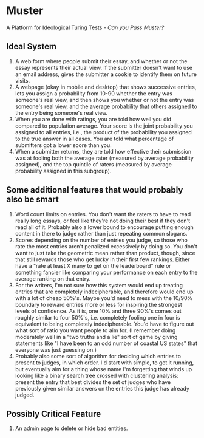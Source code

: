Muster
======

A Platform for Ideological Turing Tests - *Can you Pass Muster?*

Ideal System
------------
1. A web form where people submit their essay, and whether or not the essay represents their actual view. If the submitter doesn't want to use an email address, gives the submitter a cookie to identify them on future visits.
2. A webpage (okay in mobile and desktop) that shows successive entries, lets you assign a probability from 10-90 whether the entry was someone's real view, and then shows you whether or not the entry was someone's real view, and the average probability that others assigned to the entry being someone's real view.
3. When you are done with ratings, you are told how well you did compared to population average. Your score is the joint probability you assigned to all entries, i.e., the product of the probability you assigned to the true answer in all cases. You are told what percentage of submitters got a lower score than you.
4. When a submitter returns, they are told how effective their submission was at fooling both the average rater (measured by average probability assigned), and the top quintile of raters (measured by average probability assigned in this subgroup).

Some additional features that would probably also be smart
----------------------------------------------------------
1. Word count limits on entries. You don't want the raters to have to read really long essays, or feel like they're not doing their best if they don't read all of it. Probably also a lower bound to encourage putting enough content in there to judge rather than just repeating common slogans.
2. Scores depending on the number of entries you judge, so those who rate the most entries aren't penalized excessively by doing so. You don't want to just take the geometric mean rather than product, though, since that still rewards those who get lucky in their first few rankings. Either have a "rate at least X many to get on the leaderboard" rule or something fancier like comparing your performance on each entry to the average ranking on that entry.
3. For the writers, I'm not sure how this system would end up treating entries that are completely indecipherable, and therefore would end up with a lot of cheap 50%'s. Maybe you'd need to mess with the 10/90% boundary to reward entries more or less for inspiring the strongest levels of confidence. As it is, one 10% and three 90%'s comes out roughly similar to four 50%'s, i.e. completely fooling one in four is equivalent to being completely indecipherable. You'd have to figure out what sort of ratio you want people to aim for. (I remember doing moderately well in a "two truths and a lie" sort of game by giving statements like "I have been to an odd number of coastal US states" that everyone was just guessing on.)
4. Probably also some sort of algorithm for deciding which entries to present to judges, in which order. I'd start with simple, to get it running, but eventually aim for a thing whose name I'm forgetting that winds up looking like a binary search tree crossed with clustering analysis: present the entry that best divides the set of judges who have previously given similar answers on the entries this judge has already judged.

Possibly Critical Feature
-------------------------
1. An admin page to delete or hide bad entities.
